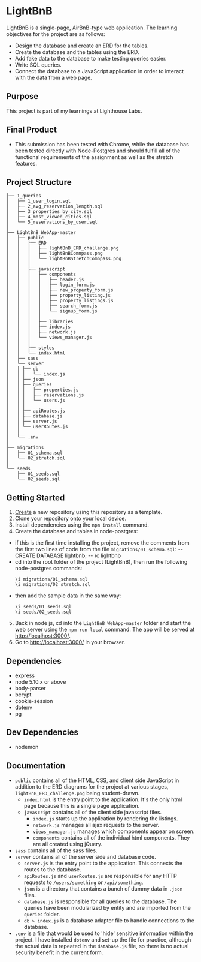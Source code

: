 # LightBnB

LightBnB is a single-page, AirBnB-type web application.
The learning objectives for the project are as follows:

  * Design the database and create an ERD for the tables.
  * Create the database and the tables using the ERD.
  * Add fake data to the database to make testing queries easier.
  * Write SQL queries.
  * Connect the database to a JavaScript application in order to interact with the data from a web page.


## Purpose

This project is part of my learnings at Lighthouse Labs.


## Final Product

- This submission has been tested with Chrome, while the database has been tested directly with Node-Postgres and should fulfill all of the functional requirements of the assignment as well as the stretch features.


## Project Structure

```
├── 1_queries
│   ├── 1_user_login.sql
│   ├── 2_avg_reservation_length.sql
│   ├── 3_properties_by_city.sql
│   ├── 4_most_viewed_cities.sql
│   └── 5_reservations_by_user.sql
│
├── LightBnB_WebApp-master
│   ├── public
│   │   ├── ERD
│   │   │   ├── lightBnB_ERD_challenge.png
│   │   │   ├── lightBnBComnpass.png
│   │   │   └── lightBnBStretchComnpass.png
│   │   │
│   │   ├── javascript
│   │   │   ├── components 
│   │   │   │   ├── header.js
│   │   │   │   ├── login_form.js
│   │   │   │   ├── new_property_form.js
│   │   │   │   ├── property_listing.js
│   │   │   │   ├── property_listings.js
│   │   │   │   ├── search_form.js
│   │   │   │   └── signup_form.js
│   │   │   │
│   │   │   ├── libraries
│   │   │   ├── index.js
│   │   │   ├── network.js
│   │   │   └── views_manager.js
│   │   │
│   │   ├── styles
│   │   └── index.html
│   ├── sass
│   └── server
│   │ ├── db
│   │ │   └── index.js
│   │ ├── json
│   │ ├── queries
│   │ │   ├── properties.js
│   │ │   ├── reservations.js
│   │ │   └── users.js
│   │ │
│   │ ├── apiRoutes.js
│   │ ├── database.js
│   │ ├── server.js
│   │ └── userRoutes.js
│   │
│   └── .env
│
├── migrations
│   ├── 01_schema.sql
│   └── 02_stretch.sql
│
└── seeds
    ├── 01_seeds.sql
    └── 02_seeds.sql
```

## Getting Started

1. [Create](https://docs.github.com/en/repositories/creating-and-managing-repositories/creating-a-repository-from-a-template) a new repository using this repository as a template.
2. Clone your repository onto your local device.
3. Install dependencies using the `npm install` command.
4. Create the database and tables in node-postgres:
  - if this is the first time installing the project, remove the comments from the first two lines of code from the file `migrations/01_schema.sql`:
    -- CREATE DATABASE lightbnb;
    -- \c lightbnb
  - cd into the root folder of the project (LightBnB), then run the following node-postgres commands:
    ```
    \i migrations/01_schema.sql
    \i migrations/02_stretch.sql
    ```
  - then add the sample data in the same way:
    ```
    \i seeds/01_seeds.sql
    \i seeds/02_seeds.sql
    ```
5. Back in node js, cd into the `LightBnB_WebApp-master` folder and start the web server using the `npm run local` command. The app will be served at <http://localhost:3000/>.
6. Go to <http://localhost:3000/> in your browser.


## Dependencies

- express
- node 5.10.x or above
- body-parser
- bcrypt
- cookie-session
- dotenv
- pg

## Dev Dependencies

- nodemon


## Documentation

* `public` contains all of the HTML, CSS, and client side JavaScript in addition to the ERD diagrams for the project at various stages, `lightBnB_ERD_challenge.png` being student-drawn. 
  * `index.html` is the entry point to the application. It's the only html page because this is a single page application.
  * `javascript` contains all of the client side javascript files.
    * `index.js` starts up the application by rendering the listings.
    * `network.js` manages all ajax requests to the server.
    * `views_manager.js` manages which components appear on screen.
    * `components` contains all of the individual html components. They are all created using jQuery.
* `sass` contains all of the sass files.
* `server` contains all of the server side and database code.
  * `server.js` is the entry point to the application. This connects the routes to the database.
  * `apiRoutes.js` and `userRoutes.js` are responsible for any HTTP requests to `/users/something` or `/api/something`. 
  * `json` is a directory that contains a bunch of dummy data in `.json` files.
  * `database.js` is responsible for all queries to the database. The queries have been modularized by entity and are imported from the `queries` folder.
  * `db > index.js` is a database adapter file to handle connections to the database.
* `.env` is a file that would be used to 'hide' sensitive information within the project.  I have installed `dotenv` and set-up the file for practice, although the actual data is repeated in the `database.js` file, so there is no actual security benefit in the current form.